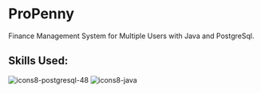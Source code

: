 # ProPenny
Finance Management System for Multiple Users with Java and PostgreSql.

## Skills Used:
![icons8-postgresql-48](https://github.com/tatsatsawant/tatsatsawant/assets/154037217/a2ee7c8c-a7aa-4b5b-8489-b5a6009179e1)
![icons8-java](https://github.com/tatsatsawant/tatsatsawant/assets/154037217/70bc1327-91da-46b7-873d-f6f510178a11)
